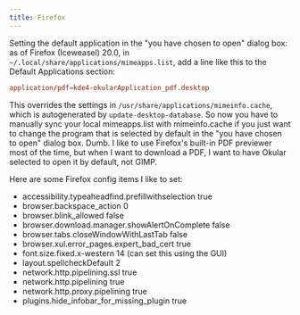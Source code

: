 ```yaml
---
title: Firefox
---
```

Setting the default application in the "you have chosen to open" dialog box: as of Firefox (Iceweasel) 20.0, in `~/.local/share/applications/mimeapps.list`, add a line like this to the Default Applications section:

```conf
application/pdf=kde4-okularApplication_pdf.desktop
```

This overrides the settings in `/usr/share/applications/mimeinfo.cache`, which is autogenerated by `update-desktop-database`. So now you have to manually sync your local mimeapps.list with mimeinfo.cache if you just want to change the program that is selected by default in the "you have chosen to open" dialog box. Dumb. I like to use Firefox's built-in PDF previewer most of the time, but when I want to download a PDF, I want to have Okular selected to open it by default, not GIMP.

Here are some Firefox config items I like to set:

* accessibility.typeaheadfind.prefillwithselection true
* browser.backspace_action 0
* browser.blink_allowed false
* browser.download.manager.showAlertOnComplete false
* browser.tabs.closeWindowWithLastTab false
* browser.xul.error_pages.expert_bad_cert true
* font.size.fixed.x-western 14 (can set this using the GUI)
* layout.spellcheckDefault 2
* network.http.pipelining.ssl true
* network.http.pipelining true
* network.http.proxy.pipelining true
* plugins.hide_infobar_for_missing_plugin true
